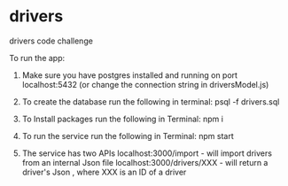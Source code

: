 # drivers
drivers code challenge

To run the app:

1.  Make sure you have postgres installed and running on port localhost:5432 (or change the connection string
    in driversModel.js)
2.  To create the database run the following in terminal: 
    psql -f drivers.sql
    
3. To Install packages run the following in Terminal:
   npm i

4. To run the service run the following in Terminal:
   npm start
   
5. The service has two APIs
    localhost:3000/import - will import drivers from an internal Json file
    localhost:3000/drivers/XXX - will return a driver's Json , where XXX is an ID of a driver
